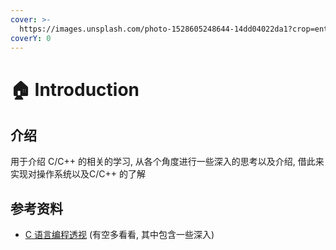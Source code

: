 ```yaml
---
cover: >-
  https://images.unsplash.com/photo-1528605248644-14dd04022da1?crop=entropy&cs=tinysrgb&fm=jpg&ixid=MnwxOTcwMjR8MHwxfHNlYXJjaHwxMHx8dGVhbSUyMG9mJTIwcGVvcGxlfGVufDB8fHx8MTY2MDMxNzQzNg&ixlib=rb-1.2.1&q=80
coverY: 0
---
```


# 🏠 Introduction

## 介绍

用于介绍 C/C++ 的相关的学习, 从各个角度进行一些深入的思考以及介绍, 借此来实现对操作系统以及C/C++ 的了解

## 参考资料

* [C 语言编程透视](https://tinylab-1.gitbook.io/cbook/) (有空多看看, 其中包含一些深入)


